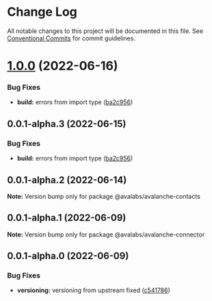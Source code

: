 # Change Log

All notable changes to this project will be documented in this file.
See [Conventional Commits](https://conventionalcommits.org) for commit guidelines.

# [1.0.0](https://github.com/ava-labs/avalanche-dapp-sdks/compare/v0.0.1-alpha.2...v1.0.0) (2022-06-16)

### Bug Fixes

- **build:** errors from import type ([ba2c956](https://github.com/ava-labs/avalanche-dapp-sdks/commit/ba2c95607800ba2ba06decc6a1c3810f46aa69e9))

## 0.0.1-alpha.3 (2022-06-15)

### Bug Fixes

- **build:** errors from import type ([ba2c956](https://github.com/ava-labs/avalanche-dapp-sdks/commit/ba2c95607800ba2ba06decc6a1c3810f46aa69e9))

## 0.0.1-alpha.2 (2022-06-14)

**Note:** Version bump only for package @avalabs/avalanche-contacts

## 0.0.1-alpha.1 (2022-06-09)

**Note:** Version bump only for package @avalabs/avalanche-connector

## 0.0.1-alpha.0 (2022-06-09)

### Bug Fixes

- **versioning:** versioning from upstream fixed ([c541786](https://github.com/ava-labs/avalanche-dapp-sdks/commit/c541786baeaaa13d892e4b4cf66053c1de170453))
